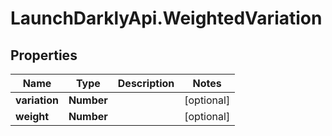 # LaunchDarklyApi.WeightedVariation

## Properties
Name | Type | Description | Notes
------------ | ------------- | ------------- | -------------
**variation** | **Number** |  | [optional] 
**weight** | **Number** |  | [optional] 


